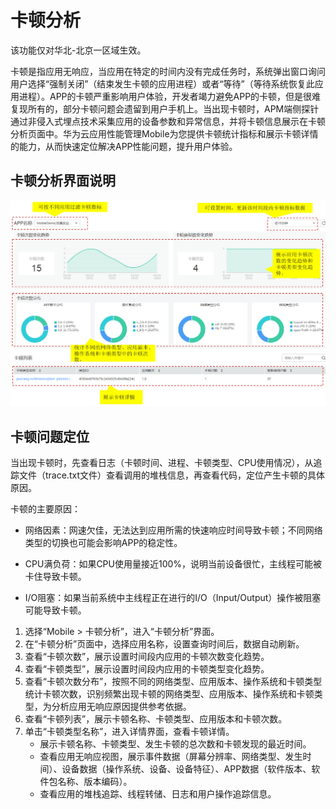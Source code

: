 # 卡顿分析<a name="apm_02_0039"></a>

该功能仅对华北-北京一区域生效。

卡顿是指应用无响应，当应用在特定的时间内没有完成任务时，系统弹出窗口询问用户选择“强制关闭”（结束发生卡顿的应用进程）或者“等待”（等待系统恢复此应用进程）。APP的卡顿严重影响用户体验，开发者竭力避免APP的卡顿，但是很难复现所有的，部分卡顿问题会遗留到用户手机上。当出现卡顿时，APM端侧探针通过非侵入式埋点技术采集应用的设备参数和异常信息，并将卡顿信息展示在卡顿分析页面中。华为云应用性能管理Mobile为您提供卡顿统计指标和展示卡顿详情的能力，从而快速定位解决APP性能问题，提升用户体验。

## 卡顿分析界面说明<a name="section18743217152719"></a>

![](figures/zh-cn_image_0187803328.png)

## 卡顿问题定位<a name="section152671531113711"></a>

当出现卡顿时，先查看日志（卡顿时间、进程、卡顿类型、CPU使用情况），从追踪文件（trace.txt文件）查看调用的堆栈信息，再查看代码，定位产生卡顿的具体原因。

卡顿的主要原因：

-   网络因素：网速欠佳，无法达到应用所需的快速响应时间导致卡顿；不同网络类型的切换也可能会影响APP的稳定性。

-   CPU满负荷：如果CPU使用量接近100%，说明当前设备很忙，主线程可能被卡住导致卡顿。

-   I/O阻塞：如果当前系统中主线程正在进行的I/O（Input/Output）操作被阻塞可能导致卡顿。

1.  选择“Mobile \> 卡顿分析”，进入“卡顿分析”界面。
2.  在“卡顿分析”页面中，选择应用名称，设置查询时间后，数据自动刷新。
3.  查看“卡顿次数”，展示设置时间段内应用的卡顿次数变化趋势。
4.  查看“卡顿类型”，展示设置时间段内应用的卡顿类型变化趋势。
5.  查看“卡顿次数分布”，按照不同的网络类型、应用版本、操作系统和卡顿类型统计卡顿次数，识别频繁出现卡顿的网络类型、应用版本、操作系统和卡顿类型，为分析应用无响应原因提供参考依据。
6.  查看“卡顿列表”，展示卡顿名称、卡顿类型、应用版本和卡顿次数。
7.  单击“卡顿类型名称”，进入详情界面，查看卡顿详情。
    -   展示卡顿名称、卡顿类型、发生卡顿的总次数和卡顿发现的最近时间。
    -   查看应用无响应视图，展示事件数据（屏幕分辨率、网络类型、发生时间）、设备数据（操作系统、设备、设备特征）、APP数据（软件版本、软件包名称、版本编码）。
    -   查看应用的堆栈追踪、线程转储、日志和用户操作追踪信息。


